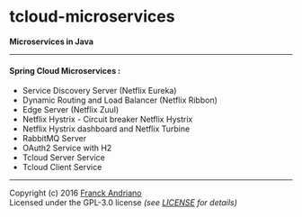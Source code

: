 # tcloud-microservices

**Microservices in Java**

---

#### Spring Cloud Microservices :

* Service Discovery Server (Netflix Eureka)
* Dynamic Routing and Load Balancer (Netflix Ribbon)
* Edge Server (Netflix Zuul)
* Netflix Hystrix - Circuit breaker Netflix Hystrix
* Netflix Hystrix dashboard and Netflix Turbine
* RabbitMQ Server
* OAuth2 Service with H2
* Tcloud Server Service
* Tcloud Client Service

---

Copyright (c) 2016 [Franck Andriano](http://jservlet.com)  
Licensed under the GPL-3.0 license *(see [LICENSE](https://github.com/javaguru/tcloud-microservices/blob/master/LICENSE) for details)*